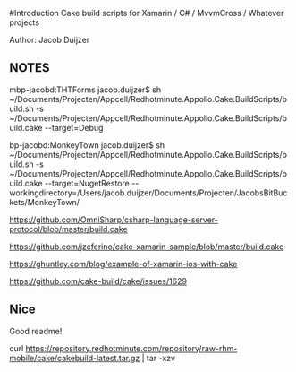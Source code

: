 #Introduction 
Cake build scripts for Xamarin / C# / MvvmCross / Whatever projects

Author: Jacob Duijzer

## NOTES

mbp-jacobd:THTForms jacob.duijzer$ sh ~/Documents/Projecten/Appcell/Redhotminute.Appollo.Cake.BuildScripts/build.sh -s ~/Documents/Projecten/Appcell/Redhotminute.Appollo.Cake.BuildScripts/build.cake --target=Debug

bp-jacobd:MonkeyTown jacob.duijzer$ sh ~/Documents/Projecten/Appcell/Redhotminute.Appollo.Cake.BuildScripts/build.sh -s ~/Documents/Projecten/Appcell/Redhotminute.Appollo.Cake.BuildScripts/build.cake --target=NugetRestore --workingdirectory=/Users/jacob.duijzer/Documents/Projecten/JacobsBitBuckets/MonkeyTown/


https://github.com/OmniSharp/csharp-language-server-protocol/blob/master/build.cake

https://github.com/jzeferino/cake-xamarin-sample/blob/master/build.cake


https://ghuntley.com/blog/example-of-xamarin-ios-with-cake

https://github.com/cake-build/cake/issues/1629

## Nice


Good readme!

curl https://repository.redhotminute.com/repository/raw-rhm-mobile/cake/cakebuild-latest.tar.gz | tar -xzv
